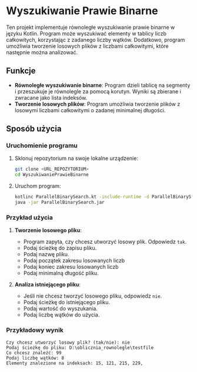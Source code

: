 # Wyszukiwanie Prawie Binarne

Ten projekt implementuje równoległe wyszukiwanie prawie binarne w języku Kotlin. Program może wyszukiwać elementy w tablicy liczb całkowitych, korzystając z zadanego liczby wątków. Dodatkowo, program umożliwia tworzenie losowych plików z liczbami całkowitymi, które następnie można analizować.

## Funkcje

- **Równoległe wyszukiwanie binarne**: Program dzieli tablicę na segmenty i przeszukuje je równolegle za pomocą korutyn. Wyniki są zbierane i zwracane jako lista indeksów.
- **Tworzenie losowych plików**: Program umożliwia tworzenie plików z losowymi liczbami całkowitymi o zadanej minimalnej długości.

## Sposób użycia

### Uruchomienie programu

1. Sklonuj repozytorium na swoje lokalne urządzenie:
    ```sh
    git clone <URL_REPOZYTORIUM>
    cd WyszukiwaniePrawieBinarne
    ```

2. Uruchom program:
    ```sh
    kotlinc ParallelBinarySearch.kt -include-runtime -d ParallelBinarySearch.jar
    java -jar ParallelBinarySearch.jar
    ```

### Przykład użycia

1. **Tworzenie losowego pliku**:
    - Program zapyta, czy chcesz utworzyć losowy plik. Odpowiedz `tak`.
    - Podaj ścieżkę do zapisu pliku.
    - Podaj nazwę pliku.
    - Podaj początek zakresu losowanych liczb
    - Podaj koniec zakresu losowanych liczb
    - Podaj minimalną długość pliku.

2. **Analiza istniejącego pliku**:
    - Jeśli nie chcesz tworzyć losowego pliku, odpowiedz `nie`.
    - Podaj ścieżkę do istniejącego pliku.
    - Podaj wartość do wyszukania.
    - Podaj liczbę wątków do użycia.

### Przykładowy wynik

```plaintext
Czy chcesz utworzyć losowy plik? (tak/nie): nie
Podaj ścieżkę do pliku: D:\oblicznia_rownolegle\testfile
Co chcesz znaleźć: 99
Podaj liczbę wątków: 8
Elementy znalezione na indeksach: 15, 121, 215, 229,
